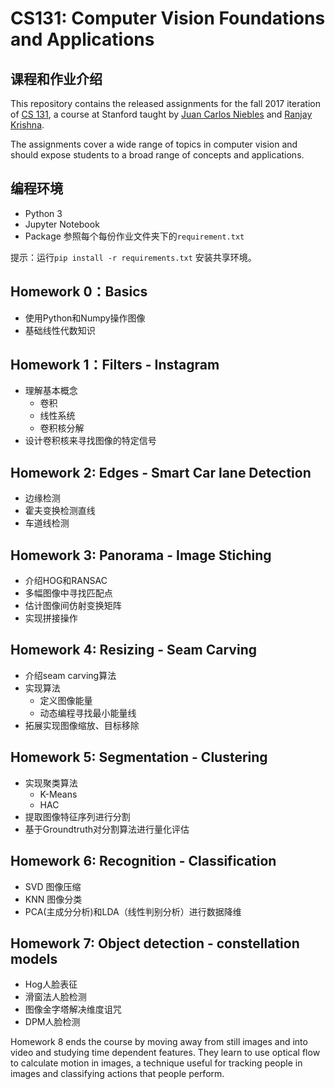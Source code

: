 # CS131: Computer Vision Foundations and Applications
## 课程和作业介绍
This repository contains the released assignments for the fall 2017 iteration of [CS 131](http://vision.stanford.edu/teaching/cs131_fall1718/), a course at Stanford taught by [Juan Carlos Niebles](http://www.niebles.net) and [Ranjay Krishna](http://ranjaykrishna.com).

The assignments cover a wide range of topics in computer vision and should expose students to a broad range of concepts and applications. 

## 编程环境
- Python 3
- Jupyter Notebook
- Package 参照每个每份作业文件夹下的`requirement.txt`

提示：运行`pip install -r requirements.txt` 安装共享环境。

## Homework 0：Basics 

- 使用Python和Numpy操作图像
- 基础线性代数知识


## Homework 1：Filters - Instagram

- 理解基本概念
    - 卷积
    - 线性系统
    - 卷积核分解
- 设计卷积核来寻找图像的特定信号

## Homework 2: Edges - Smart Car lane Detection

- 边缘检测
- 霍夫变换检测直线
- 车道线检测

## Homework 3: Panorama - Image Stiching

- 介绍HOG和RANSAC
- 多幅图像中寻找匹配点
- 估计图像间仿射变换矩阵
- 实现拼接操作

## Homework 4: Resizing - Seam Carving

- 介绍seam carving算法
- 实现算法 
    - 定义图像能量
    - 动态编程寻找最小能量线
- 拓展实现图像缩放、目标移除

## Homework 5: Segmentation - Clustering

- 实现聚类算法
    - K-Means
    - HAC
- 提取图像特征序列进行分割
- 基于Groundtruth对分割算法进行量化评估

## Homework 6: Recognition - Classification

- SVD 图像压缩
- KNN 图像分类
- PCA(主成分分析)和LDA（线性判别分析）进行数据降维
 
 
## Homework 7: Object detection - constellation models

- Hog人脸表征
- 滑窗法人脸检测
- 图像金字塔解决维度诅咒
- DPM人脸检测

Homework 8 ends the course by moving away from still images and into video and studying time dependent features. They learn to use optical flow to calculate motion in images, a technique useful for tracking people in images and classifying actions that people perform.
